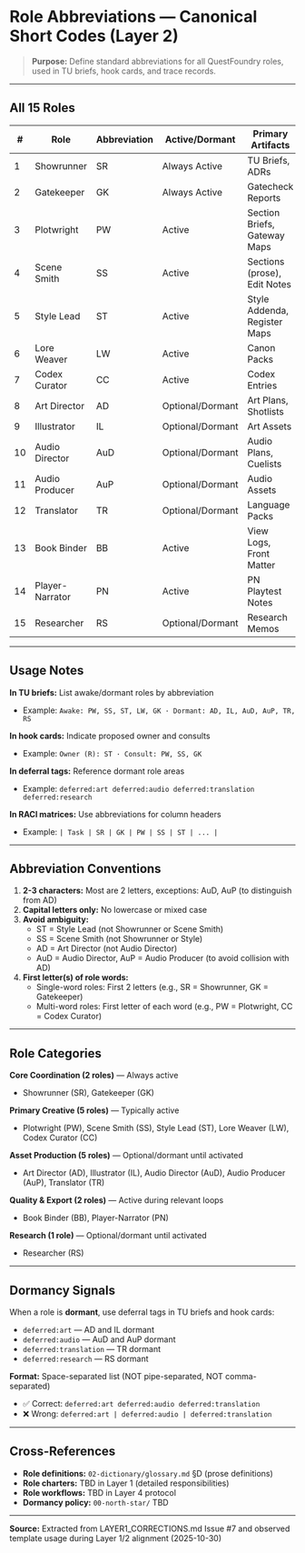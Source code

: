 # Role Abbreviations — Canonical Short Codes (Layer 2)

> **Purpose:** Define standard abbreviations for all QuestFoundry roles, used in TU briefs, hook cards, and trace records.

---

## All 15 Roles

| # | Role | Abbreviation | Active/Dormant | Primary Artifacts |
|---|------|--------------|----------------|-------------------|
| 1 | Showrunner | SR | Always Active | TU Briefs, ADRs |
| 2 | Gatekeeper | GK | Always Active | Gatecheck Reports |
| 3 | Plotwright | PW | Active | Section Briefs, Gateway Maps |
| 4 | Scene Smith | SS | Active | Sections (prose), Edit Notes |
| 5 | Style Lead | ST | Active | Style Addenda, Register Maps |
| 6 | Lore Weaver | LW | Active | Canon Packs |
| 7 | Codex Curator | CC | Active | Codex Entries |
| 8 | Art Director | AD | Optional/Dormant | Art Plans, Shotlists |
| 9 | Illustrator | IL | Optional/Dormant | Art Assets |
| 10 | Audio Director | AuD | Optional/Dormant | Audio Plans, Cuelists |
| 11 | Audio Producer | AuP | Optional/Dormant | Audio Assets |
| 12 | Translator | TR | Optional/Dormant | Language Packs |
| 13 | Book Binder | BB | Active | View Logs, Front Matter |
| 14 | Player-Narrator | PN | Active | PN Playtest Notes |
| 15 | Researcher | RS | Optional/Dormant | Research Memos |

---

## Usage Notes

**In TU briefs:** List awake/dormant roles by abbreviation
- Example: `Awake: PW, SS, ST, LW, GK · Dormant: AD, IL, AuD, AuP, TR, RS`

**In hook cards:** Indicate proposed owner and consults
- Example: `Owner (R): ST · Consult: PW, SS, GK`

**In deferral tags:** Reference dormant role areas
- Example: `deferred:art deferred:audio deferred:translation deferred:research`

**In RACI matrices:** Use abbreviations for column headers
- Example: `| Task | SR | GK | PW | SS | ST | ... |`

---

## Abbreviation Conventions

1. **2-3 characters:** Most are 2 letters, exceptions: AuD, AuP (to distinguish from AD)
2. **Capital letters only:** No lowercase or mixed case
3. **Avoid ambiguity:**
   - ST = Style Lead (not Showrunner or Scene Smith)
   - SS = Scene Smith (not Showrunner or Style)
   - AD = Art Director (not Audio Director)
   - AuD = Audio Director, AuP = Audio Producer (to avoid collision with AD)
4. **First letter(s) of role words:**
   - Single-word roles: First 2 letters (e.g., SR = Showrunner, GK = Gatekeeper)
   - Multi-word roles: First letter of each word (e.g., PW = Plotwright, CC = Codex Curator)

---

## Role Categories

**Core Coordination (2 roles)** — Always active
- Showrunner (SR), Gatekeeper (GK)

**Primary Creative (5 roles)** — Typically active
- Plotwright (PW), Scene Smith (SS), Style Lead (ST), Lore Weaver (LW), Codex Curator (CC)

**Asset Production (5 roles)** — Optional/dormant until activated
- Art Director (AD), Illustrator (IL), Audio Director (AuD), Audio Producer (AuP), Translator (TR)

**Quality & Export (2 roles)** — Active during relevant loops
- Book Binder (BB), Player-Narrator (PN)

**Research (1 role)** — Optional/dormant until activated
- Researcher (RS)

---

## Dormancy Signals

When a role is **dormant**, use deferral tags in TU briefs and hook cards:
- `deferred:art` — AD and IL dormant
- `deferred:audio` — AuD and AuP dormant
- `deferred:translation` — TR dormant
- `deferred:research` — RS dormant

**Format:** Space-separated list (NOT pipe-separated, NOT comma-separated)
- ✅ Correct: `deferred:art deferred:audio deferred:translation`
- ❌ Wrong: `deferred:art | deferred:audio | deferred:translation`

---

## Cross-References

- **Role definitions:** `02-dictionary/glossary.md` §D (prose definitions)
- **Role charters:** TBD in Layer 1 (detailed responsibilities)
- **Role workflows:** TBD in Layer 4 protocol
- **Dormancy policy:** `00-north-star/` TBD

---

**Source:** Extracted from LAYER1_CORRECTIONS.md Issue #7 and observed template usage during Layer 1/2 alignment (2025-10-30)
